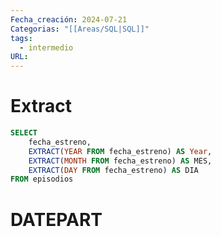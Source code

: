 ```yaml
---
Fecha_creación: 2024-07-21
Categorias: "[[Areas/SQL|SQL]]"
tags:
  - intermedio
URL:
---
```



# Extract
```SQL
SELECT 
	fecha_estreno,
	EXTRACT(YEAR FROM fecha_estreno) AS Year,
	EXTRACT(MONTH FROM fecha_estreno) AS MES,
	EXTRACT(DAY FROM fecha_estreno) AS DIA
FROM episodios

```
# DATEPART

